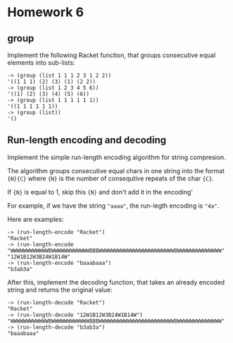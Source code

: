 # Homework 6

## group

Implement the following Racket function, that groups consecutive equal elements into sub-lists:

```racket
-> (group (list 1 1 1 2 3 1 2 2))
'((1 1 1) (2) (3) (1) (2 2))
-> (group (list 1 2 3 4 5 6))
'((1) (2) (3) (4) (5) (6))
-> (group (list 1 1 1 1 1 1))
'((1 1 1 1 1 1))
-> (group (list))
'()
```

## Run-length encoding and decoding

Implement the simple run-length encoding algorithm for string compresion.

The algorithm groups consecutive equal chars in one string into the format `{N}{C}` where `{N}` is the number of consequtive repeats of the char `{C}`.

If `{N}` is equal to 1, skip this `{N}` and don't add it in the encoding'

For example, if we have the string `"aaaa"`, the run-legth encoding is `"4a"`.

Here are examples:

```racket
-> (run-length-encode "Racket")
"Racket"
-> (run-length-encode "WWWWWWWWWWWWBWWWWWWWWWWWWBBBWWWWWWWWWWWWWWWWWWWWWWWWBWWWWWWWWWWWWWW"
"12W1B12W3B24W1B14W"
-> (run-length-encode "baaabaaa")
"b3ab3a"
```

After this, implement the decoding function, that takes an already encoded string and returns the original value:

```racket
-> (run-length-decode "Racket")
"Racket"
-> (run-length-decode "12W1B12W3B24W1B14W")
"WWWWWWWWWWWWBWWWWWWWWWWWWBBBWWWWWWWWWWWWWWWWWWWWWWWWBWWWWWWWWWWWWWW"
-> (run-length-decode "b3ab3a")
"baaabaaa"
```

